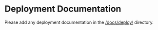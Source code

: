 # Deployment Documentation

Please add any deployment documentation in the [/docs/deploy/](https://github.com/eclipse-pass/main/tree/main/docs/deploy) directory.
